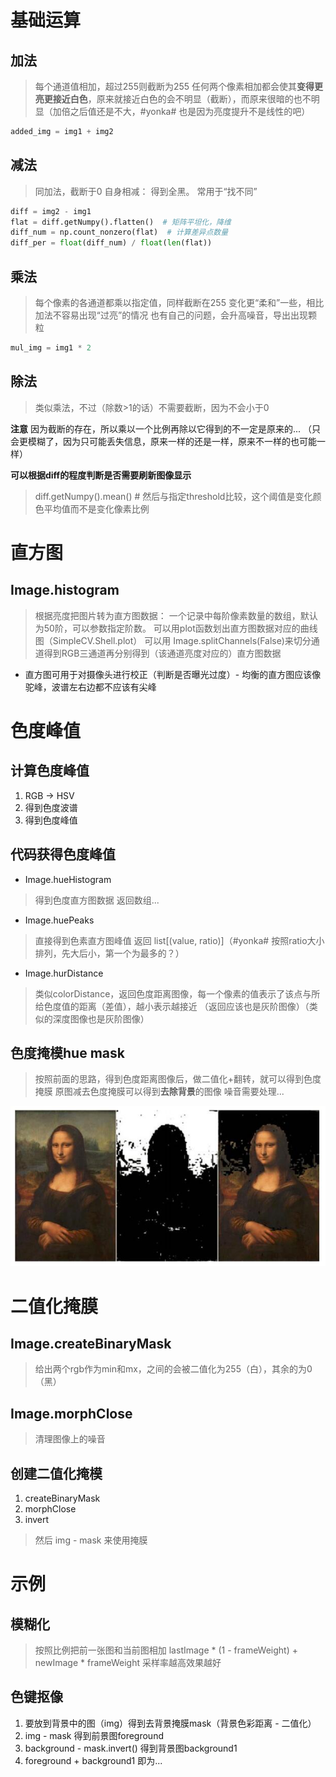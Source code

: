 
# 基础运算

## 加法
> 每个通道值相加，超过255则截断为255
> 任何两个像素相加都会使其**变得更亮更接近白色**，原来就接近白色的会不明显（截断），而原来很暗的也不明显（加倍之后值还是不大，#yonka# 也是因为亮度提升不是线性的吧）

```python
added_img = img1 + img2
```

## 减法
> 同加法，截断于0
> 自身相减： 得到全黑。 常用于“找不同”

```python
diff = img2 - img1
flat = diff.getNumpy().flatten()  # 矩阵平坦化，降维
diff_num = np.count_nonzero(flat)  # 计算差异点数量
diff_per = float(diff_num) / float(len(flat))
```

## 乘法
> 每个像素的各通道都乘以指定值，同样截断在255
> 变化更“柔和”一些，相比加法不容易出现“过亮”的情况
> 也有自己的问题，会升高噪音，导出出现颗粒

```python
mul_img = img1 * 2
```

## 除法
> 类似乘法，不过（除数>1的话）不需要截断，因为不会小于0

**注意** 因为截断的存在，所以乘以一个比例再除以它得到的不一定是原来的... （只会更模糊了，因为只可能丢失信息，原来一样的还是一样，原来不一样的也可能一样）

**可以根据diff的程度判断是否需要刷新图像显示**
> diff.getNumpy().mean()  # 然后与指定threshold比较，这个阈值是变化颜色平均值而不是变化像素比例


# 直方图

## Image.histogram
> 根据亮度把图片转为直方图数据： 一个记录中每阶像素数量的数组，默认为50阶，可以参数指定阶数。
> 可以用plot函数划出直方图数据对应的曲线图（SimpleCV.Shell.plot）
> 可以用 Image.splitChannels(False)来切分通道得到RGB三通道再分别得到（该通道亮度对应的）直方图数据

* 直方图可用于对摄像头进行校正（判断是否曝光过度）- 均衡的直方图应该像驼峰，波谱左右边都不应该有尖峰


# 色度峰值

## 计算色度峰值
1. RGB -> HSV
2. 得到色度波谱
3. 得到色度峰值

## 代码获得色度峰值
* Image.hueHistogram
> 得到色度直方图数据
> 返回数组...
* Image.huePeaks
> 直接得到色素直方图峰值
> 返回 list[(value, ratio)]（#yonka# 按照ratio大小排列，先大后小，第一个为最多的？）
* Image.hurDistance
> 类似colorDistance，返回色度距离图像，每一个像素的值表示了该点与所给色度值的距离（差值），越小表示越接近 （返回应该也是灰阶图像）（类似的深度图像也是灰阶图像）

## 色度掩模hue mask
> 按照前面的思路，得到色度距离图像后，做二值化+翻转，就可以得到色度掩膜
> 原图减去色度掩膜可以得到**去除背景**的图像
> 噪音需要处理...

![](images/hue_mask_1.jpg)


# 二值化掩膜

## Image.createBinaryMask
> 给出两个rgb作为min和mx，之间的会被二值化为255（白），其余的为0（黑）

## Image.morphClose
> 清理图像上的噪音

## 创建二值化掩模
1. createBinaryMask
2. morphClose
3. invert

> 然后 img - mask 来使用掩膜


# 示例

## 模糊化
> 按照比例把前一张图和当前图相加
> lastImage * (1 - frameWeight) + newImage * frameWeight
> 采样率越高效果越好

## 色键抠像

1. 要放到背景中的图（img）得到去背景掩膜mask（背景色彩距离 - 二值化）
2. img - mask 得到前景图foreground
3. background - mask.invert() 得到背景图background1
4. foreground + background1 即为...
